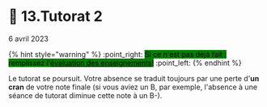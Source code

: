 # 🙏 13.Tutorat 2

6 avril 2023

{% hint style="warning" %}
:point\_right: <mark style="background-color:green;">Si ce n'est pas déjà fait : remplissez l'</mark>[<mark style="background-color:green;">évaluation des enseignements</mark>](https://evaluation.uqam.ca/)<mark style="background-color:green;">!</mark> :point\_left:
{% endhint %}

Le tutorat se poursuit. Votre absence se traduit toujours par une perte d'**un cran** de votre note finale (si vous aviez un B, par exemple, l'absence à une séance de tutorat diminue cette note à un B-).
